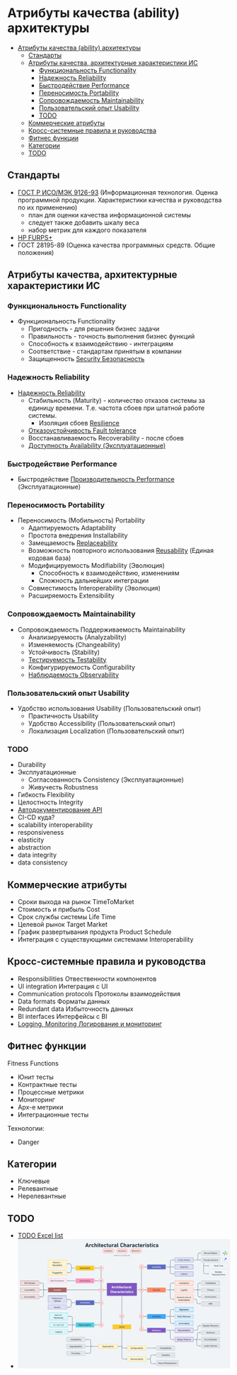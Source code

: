 # Атрибуты качества (ability) архитектуры

- [Атрибуты качества (ability) архитектуры](#атрибуты-качества-ability-архитектуры)
  - [Стандарты](#стандарты)
  - [Атрибуты качества, архитектурные характеристики ИС](#атрибуты-качества-архитектурные-характеристики-ис)
    - [Функциональность Functionality](#функциональность-functionality)
    - [Надежность Reliability](#надежность-reliability)
    - [Быстродействие Performance](#быстродействие-performance)
    - [Переносимость Portability](#переносимость-portability)
    - [Сопровождаемость Maintainability](#сопровождаемость-maintainability)
    - [Пользовательский опыт Usability](#пользовательский-опыт-usability)
    - [TODO](#todo)
  - [Коммерческие атрибуты](#коммерческие-атрибуты)
  - [Кросс-системные правила и руководства](#кросс-системные-правила-и-руководства)
  - [Фитнес функции](#фитнес-функции)
  - [Категории](#категории)
  - [TODO](#todo-1)

## Стандарты  

- [ГОСТ Р ИСО/МЭК 9126-93](https://m-i-kuznetsov.livejournal.com/157150.html) (Информационная технология. Оценка программной продукции. Характеристики качества и руководства по их применению)
  - план для оценки качества информационной системы
  - следует также добавить шкалу веса
  - набор метрик для каждого показателя
- [HP FURPS+](https://sysana.wordpress.com/2010/09/16/furps/)
- ГОСТ 28195-89 (Оценка качества программных средств. Общие положения)

## Атрибуты качества, архитектурные характеристики ИС

### Функциональность Functionality

- Функциональность Functionality
  - Пригодность - для решения бизнес задачи
  - Правильность - точность выполнения бизнес функций
  - Способность к взаимодействию - интеграциям
  - Соответствие - стандартам принятым в компании
  - Защищенность [Security Безопасность](ability/security.md)

### Надежность Reliability

- [Надежность Reliability](ability/reliability.md)
  - Стабильность (Maturity) - количество отказов системы за единицу времени. Т.е. частота сбоев при штатной работе системы.
    - Изоляция сбоев [Resilience](ability/resilience.md)
  - [Отказоустойчивость Fault tolerance](ability/fault.tolerance.md)
  - Восстанавливаемость Recoverability - после сбоев
  - [Доступность Availability (Эксплуатационные)](ability/availability.md)
  
### Быстродействие Performance

- Быстродействие [Производительность Performance](ability/performance.md) (Эксплуатационные)  

### Переносимость Portability

- Переносимость (Мобильность) Portability
  - Адаптируемость Adaptability  
  - Простота внедрения Installability
  - Замещаемость [Replaceability](ability/replaceability.md)
  - Возможность повторного использования [Reusability](ability/reusability.md) (Единая кодовая база)
  - Модифицируемость Modifiability (Эволюция)
    - Способность к взаимодействию, изменениям
    - Сложность дальнейших интеграции
  - Совместимость Interoperability (Эволюция)
  - Расширяемость Extensibility

### Сопровождаемость Maintainability

- Сопровождаемость Поддерживаемость Maintainability
  - Анализируемость (Analyzability)
  - Изменяемость (Changeability)
  - Устойчивость (Stability)
  - [Тестируемость Testability](ability/testability.md)
  - Конфигурируемость Configurability
  - [Наблюдаемость Observability](ability/observability.md)

### Пользовательский опыт Usability

- Удобство использования Usability (Пользовательский опыт)
  - Практичность Usability
  - Удобство Accessibility (Пользовательский опыт)
  - Локализация Localization (Пользовательский опыт)

### TODO

- Durability
- Эксплуатационные
  - Согласованность Consistency (Эксплуатационные)  
  - Живучесть Robustness  
- Гибкость Flexibility
- Целостность Integrity
- [Автодокументирование API](../api/api.md)
- CI-CD куда?
- scalability interoperability
- responsiveness
- elasticity
- abstraction
- data integrity
- data consistency

## Коммерческие атрибуты

- Сроки выхода на рынок TimeToMarket
- Стоимость и прибыль Cost
- Срок службы системы Life Time
- Целевой рынок Target Market
- График развертывания продукта Product Schedule
- Интеграция с существующими системами Interoperability

## Кросс-системные правила и руководства

- Responsibilities Отвественности компонентов
- Ul integration Интеграция с UI
- Communication protocols Протоколы взаимодействия
- Data formats Форматы данных
- Redundant data Избыточность данных
- BI interfaces Интерфейсы с BI
- [Logging, Monitoring Логирование и мониторинг](ability/observability.md)

## Фитнес функции

Fitness Functions

- Юнит тесты
- Контрактные тесты
- Процессные метрики
- Мониторинг
- Арх-е метрики
- Интеграционные тесты

Технологии:

- Danger

## Категории

- Ключевые
- Релевантные
- Нерелевантные

## TODO

- [TODO Excel list](ability/Quality-Attributes-2013.xlsx)
- ![nft](../img/arch/nft.png)
